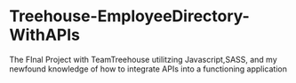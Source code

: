 # Treehouse-EmployeeDirectory-WithAPIs
The FInal Project with TeamTreehouse utilitzing Javascript,SASS, and my newfound knowledge of how to integrate APIs into a functioning application
